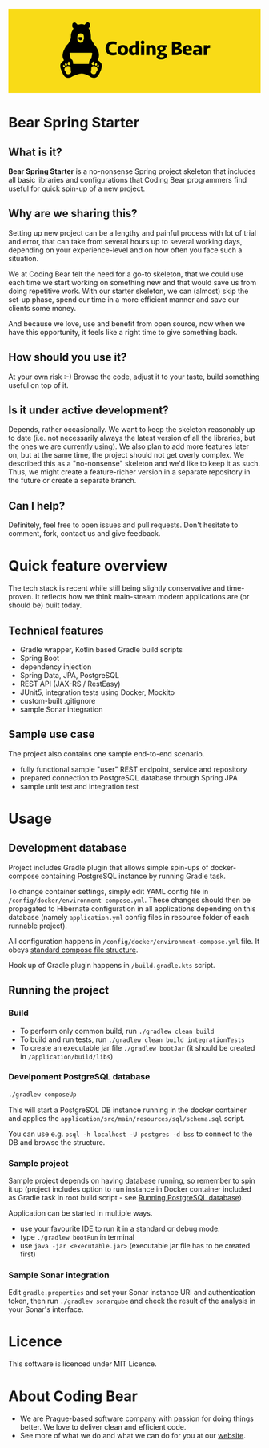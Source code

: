 ![Coding Bear logo](coding-bear/logo.png)

# Bear Spring Starter

## What is it?
**Bear Spring Starter** is a no-nonsense Spring project skeleton that includes all basic libraries and configurations
that Coding Bear programmers find useful for quick spin-up of a new project.

## Why are we sharing this?
Setting up new project can be a lengthy and painful process with lot of trial and error, 
that can take from several hours up to several working days, depending on your experience-level and on how often you face 
such a situation. 

We at Coding Bear felt the need for a go-to skeleton, that we could use each time we start working on something new and 
that would save us from doing repetitive work. With our starter skeleton, we can (almost) skip the set-up phase, 
spend our time in a more efficient manner and save our clients some money.

And because we love, use and benefit from open source, now when we have this opportunity, it feels like a right time to give 
something back.

## How should you use it?
At your own risk :-) Browse the code, adjust it to your taste, build something useful on top of it. 

## Is it under active development?
Depends, rather occasionally. We want to keep the skeleton reasonably up to date (i.e. not necessarily always the latest version of all the libraries, 
but the ones we are currently using). We also plan to add more features later on, but at the same time, the project should not get overly complex.
We described this as a "no-nonsense" skeleton and we'd like to keep it as such.   
Thus, we might create a feature-richer version in a separate repository in the future or create a separate branch. 

## Can I help?
Definitely, feel free to open issues and pull requests. Don't hesitate to comment, fork, contact us and give feedback.

# Quick feature overview
The tech stack is recent while still being slightly conservative and time-proven. It reflects how we think main-stream modern 
applications are (or should be) built today.

## Technical features
* Gradle wrapper, Kotlin based Gradle build scripts
* Spring Boot
* dependency injection
* Spring Data, JPA, PostgreSQL
* REST API (JAX-RS / RestEasy)
* JUnit5, integration tests using Docker, Mockito
* custom-built .gitignore
* sample Sonar integration

## Sample use case
The project also contains one sample end-to-end scenario. 

* fully functional sample "user" REST endpoint, service and repository
* prepared connection to PostgreSQL database through Spring JPA
* sample unit test and integration test

# Usage

## Development database

Project includes Gradle plugin that allows simple spin-ups of docker-compose containing PostgreSQL instance by running Gradle task.

To change container settings, simply edit YAML config file in `/config/docker/environment-compose.yml`. These changes should then be propagated to Hibernate configuration in all applications depending on this database (namely `application.yml` config files in resource folder of each runnable project).

All configuration happens in `/config/docker/environment-compose.yml` file. It obeys [standard compose file structure](https://docs.docker.com/compose/compose-file/).

Hook up of Gradle plugin happens in `/build.gradle.kts` script.

## Running the project

### Build
* To perform only common build, run `./gradlew clean build`
* To build and run tests, run `./gradlew clean build integrationTests`
* To create an executable jar file `./gradlew bootJar` (it should be created in `/application/build/libs`)

### Develpoment PostgreSQL database

```bash
./gradlew composeUp
```

This will start a PostgreSQL DB instance running in the docker container and applies the `application/src/main/resources/sql/schema.sql` script.

You can use e.g. `psql -h localhost -U postgres -d bss` to connect to the DB and browse the structure.

### Sample project

Sample project depends on having database running, so remember to spin it up (project includes option to run instance in Docker container included as Gradle task in root build script - see [Running PostgreSQL database](#postgresql-database)).

Application can be started in multiple ways. 

* use your favourite IDE to run it in a standard or debug mode.
* type `./gradlew bootRun` in terminal
* use `java -jar <executable.jar>` (executable jar file has to be created first)

### Sample Sonar integration

Edit `gradle.properties` and set your Sonar instance URI and authentication token, then run `./gradlew sonarqube` and check the result of the 
analysis in your Sonar's interface.

# Licence
This software is licenced under MIT Licence.

# About Coding Bear

* We are Prague-based software company with passion for doing things better. We love to deliver clean and efficient code.   
* See more of what we do and what we can do for you at our [website](https://codingbear.com).
